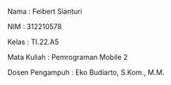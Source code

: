 Nama : Feibert Sianturi

NIM : 312210578

Kelas : TI.22.A5

Mata Kuliah : Pemrograman Mobile 2

Dosen Pengampuh : Eko Budiarto, S.Kom., M.M.
